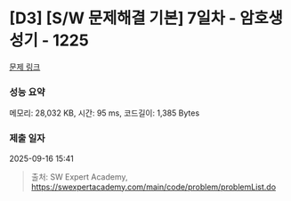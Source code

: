 # [D3] [S/W 문제해결 기본] 7일차 - 암호생성기 - 1225 

[문제 링크](https://swexpertacademy.com/main/code/problem/problemDetail.do?contestProbId=AV14uWl6AF0CFAYD) 

### 성능 요약

메모리: 28,032 KB, 시간: 95 ms, 코드길이: 1,385 Bytes

### 제출 일자

2025-09-16 15:41



> 출처: SW Expert Academy, https://swexpertacademy.com/main/code/problem/problemList.do